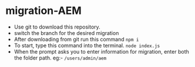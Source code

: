 # migration-AEM

- Use git to download this repository.
- switch the branch for the desired migration
- After downloading from git run this command
  `npm i`
- To start, type this command into the terminal.
  `node index.js`
- When the prompt asks you to enter information for migration, enter both the folder path.
  eg:- `/users/admin/aem`

